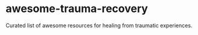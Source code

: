 # awesome-trauma-recovery
Curated list of awesome resources for healing from traumatic experiences.
